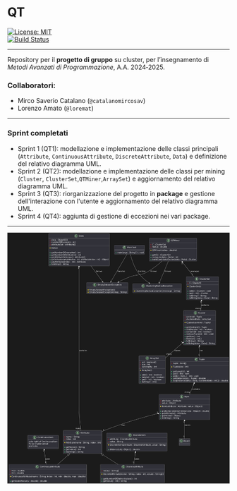 # QT

[![License: MIT](https://img.shields.io/badge/License-MIT-blue.svg)](LICENSE)  
[![Build Status](https://img.shields.io/badge/build-passing-brightgreen)]()

___

Repository per il **progetto di gruppo** su cluster, per l’insegnamento di *Metodi Avanzati di Programmazione*, A.A. 2024‑2025.

### Collaboratori:
- Mirco Saverio Catalano (`@catalanomircosav`)
- Lorenzo Amato (`@loremat`)

___

### Sprint completati
- Sprint 1 (QT1): modellazione e implementazione delle classi principali (`Attribute`, `ContinuousAttribute`, `DiscreteAttribute`, `Data`) e definizione del relativo diagramma UML.
- Sprint 2 (QT2): modellazione e implementazione delle classi per mining (`Cluster`, `ClusterSet`,`QTMiner`,`ArraySet`) e
aggiornamento del relativo diagramma UML.
- Sprint 3 (QT3): riorganizzazione del progetto in **package** e gestione dell'interazione con l'utente e aggiornamento del relativo diagramma UML.
- Sprint 4 (QT4): aggiunta di gestione di eccezioni nei vari package.
___

![Diagramma UML delle classi](./assets/uml_qt4.png)